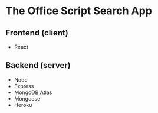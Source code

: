 # The Office Script Search App

## Frontend (client)
- React

## Backend (server)
- Node
- Express
- MongoDB Atlas
- Mongoose
- Heroku